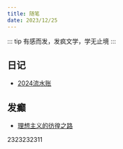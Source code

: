 ```yaml
---
title: 随笔
date: 2023/12/25
---
```


::: tip
有感而发，发疯文学，学无止境
:::

## 日记

- [2024流水账](./diary/2024/guide.md)

## 发癫

- [理想主义的彷徨之路](./insane/helpless-idealism.md)

2323232311